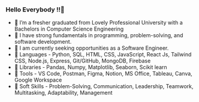 ### Hello Everybody !!👋

- 📌 I’m a fresher graduated from Lovely Professional University with a Bachelors in Computer Science Engineering
- 📌 I have strong fundamentals in programming, problem-solving, and software development.
- 📌 I am currently seeking opportunities as a Software Engineer.
- 📌 Languages - Python, SQL, HTML, CSS, JavaScript, React Js, Tailwind CSS, Node.js, Express, Git/GitHub, MongoDB, Firebase
- 📌 Libraries - Pandas, Numpy, Matplotlib, Seaborn, Scikit learn
- 📌 Tools - VS Code, Postman, Figma, Notion, MS Office, Tableau, Canva, Google Workspace
- 📌 Soft Skills - Problem-Solving, Communication, Leadership, Teamwork, Multitasking, Adaptability, Management



